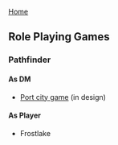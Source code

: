 [Home](../index)
## Role Playing Games

### Pathfinder
#### As DM
- [Port city game](dm/portcity/index) (in design)

#### As Player
- Frostlake